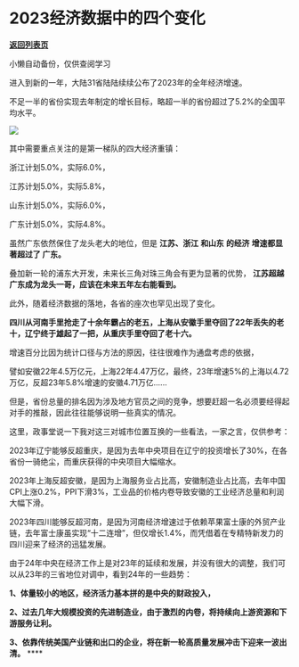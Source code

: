 # 2023经济数据中的四个变化

[**返回列表页**](/gzh/政事堂2019)

小懒自动备份，仅供查阅学习

进入到新的一年，大陆31省陆陆续续公布了2023年的全年经济增速。  

不足一半的省份实现去年制定的增长目标，略超一半的省份超过了5.2%的全国平均水平。

![](https://mmbiz.qpic.cn/mmbiz_jpg/rxhS23yu8cP1CnAcNFAgE6bylzPAVib2hr9UrWSY26WAybvib9WNVDC2N9ODd4uniau3ADZTett2N3viaTibEg64Gww/640?wx_fmt=jpeg&from;=appmsg)

其中需要重点关注的是第一梯队的四大经济重镇：

浙江计划5.0%，实际6.0%，

江苏计划5.0%，实际5.8%，

山东计划5.0%，实际6.0%，  

广东计划5.0%，实际4.8%。

虽然广东依然保住了龙头老大的地位，但是 **江苏、浙江** **和山东** **的经济** **增速都显著超过了 广东。**

叠加新一轮的浦东大开发，未来长三角对珠三角会有更为显著的优势， **江苏超越广东成为龙头一哥，应该在未来五年左右能看到。**  

此外，随着经济数据的落地，各省的座次也罕见出现了变化。

 **四川从河南手里抢走了十余年霸占的老五，上海从安徽手里夺回了22年丢失的老十，辽宁终于雄起了一把，从重庆手里夺回了老十六。**

增速百分比因为统计口径与方法的原因，往往很难作为通盘考虑的依据，  

譬如安徽22年4.5万亿元，上海22年4.47万亿，最终，23年增速5%的上海以4.72万亿，反超23年5.8%增速的安徽4.71万亿......  

但是，省份总量的排名因为涉及地方官员之间的竞争，想要赶超一名必须要经得起对手的推敲，因此往往能够说明一些真实的情况。

这里，政事堂说一下我对这三对城市位置互换的一些看法，一家之言，仅供参考：  

2023年辽宁能够反超重庆，是因为去年中央项目在辽宁的投资增长了30%，在各省份一骑绝尘，而重庆获得的中央项目大幅缩水。

2023年上海反超安徽，是因为上海服务业占比高，安徽制造业占比高，去年中国CPI上涨0.2%，PPI下滑3%，工业品的价格内卷导致安徽的工业经济总量和利润大幅下滑。

2023年四川能够反超河南，是因为河南经济增速过于依赖苹果富士康的外贸产业链，去年富士康虽实现“十二连增”，但仅增长1.4%，而凭借着在专精特新发力的四川迎来了经济的迅猛发展。

由于24年中央在经济工作上是对23年的延续和发展，并没有很大的调整，我们可以从23年的三省地位对调中，看到24年的一些趋势：

 **1、体量较小的地区，经济活力基本拼的是中央的财政投入，**

 **2、过去几年大规模投资的先进制造业，由于激烈的内卷，将持续向上游资源和下游服务让利。**

 **3、依靠传统美国产业链和出口的企业，将在新一轮高质量发展冲击下迎来一波出清。** ****

